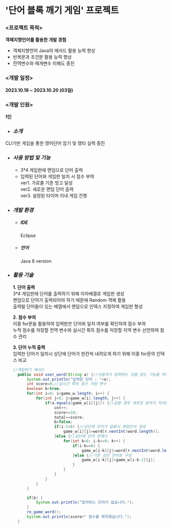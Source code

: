 # '단어 블록 깨기 게임' 프로젝트

### <프로젝트 목적>
**객체지향언어를 활용한 개발 경험**

- 객체지향언어 Java의 메서드 활용 능력 향상
- 반복문과 조건문 활용 능력 향상
- 전역변수와 매개변수 이해도 증진
 
### <개발 일정>
**2023.10.18 ~ 2023.10.20 (03일)**
### <개발 인원>
**1인**

- ### __*소개*__
  
CLI기반 게임을 통한 영어단어 암기 및 영타 실력 증진

- ### __*사용 방법 및 기능*__
  - 3*4 게임판에 랜덤으로 단어 출력
  - 입력된 단어와 게임판 일치 시 점수 부여<br>
ver1. 가로줄 기준 빙고 달성<br>
ver2. 새로운 랜덤 단어 출력<br>
ver3. 설정된 타이머 이내 게임 진행

- ### __*개발 환경*__
    - ##### IDE
      Eclipse
    - ##### 언어
      Java 8 version

- ### __*활용 기술*__
  **1. 단어 출력**<br>
  3*4 게임판에 단어를 출력하기 위해 이차배열로 게임판 생성<br>
  랜덤으로 단어가 출력되어야 하기 때문에 Random 객체 활용<br>
  출력될 단어들이 있는 배열에서 랜덤으로 인덱스 지정하여 게임판 형성
  
  **2. 점수 부여**<br>
  이중 for문을 활용하여 입력받은 단어와 일치 여부를 확인하여 점수 부여<br>
  누적 점수를 저장할 전역 변수와 실시간 획득 점수를 저장할 지역 변수 선언하여 점수 관리<br>

  **3. 단어 누적 출력**<br>
  입력한 단어가 일치시 상단에 단어가 한칸씩 내려오게 하기 위해 이중 for문의 인덱스 비교
  ```Java
  //게임하기 메서드
	public void user_word(String a) {//사용자가 입력하는 것을 받는 기능을 하는 메서드
		System.out.println("입력한 단어 : "+a);
		int score=0;//실시간 획득 점수 저장 변수
		boolean b=true;
		for(int i=0; i<game_w.length; i++) {
			for(int j=0; j<game_w[i].length; j++) {				
				if(a.equals(game_w[i][j])) {//같을 경우 새로운 문자가 자리를 채운다.
					cnt++;
					score+=10;
					total+=score;
					b=false;
					if(i-1<0) {//상단에 단어가 없을시 랜덤단어 생성
						game_w[i][j]=word[r.nextInt(word.length)];
					}else {//상단에 단어 존재시
						for(int k=0; i-k>=0; k++) {
							if(i-k==0) {
								game_w[i-k][j]=word[r.nextInt(word.length)];
							}else {//기존 상단 언어로 구성
								game_w[i-k][j]=game_w[i-k-1][j];
							}
						}
					}
				}
			}
		}

		if(b) {
			System.out.println("일치하는 단어가 없습니다.");
		}
		re_game_word();
		System.out.println(score+" 점수를 획득했습니다.");
	}
  ```
  
  
